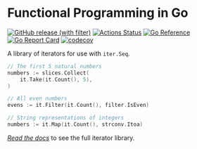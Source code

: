 # Functional Programming in Go

[![GitHub release (with filter)](https://img.shields.io/github/v/release/BooleanCat/go-functional?sort=semver&logo=Go&color=%23007D9C)](https://github.com/BooleanCat/go-functional/releases) [![Actions Status](https://github.com/BooleanCat/go-functional/workflows/test/badge.svg)](https://github.com/BooleanCat/go-functional/actions) [![Go Reference](https://pkg.go.dev/badge/github.com/BooleanCat/go-functional.svg)](https://pkg.go.dev/github.com/BooleanCat/go-functional) [![Go Report Card](https://goreportcard.com/badge/github.com/BooleanCat/go-functional)](https://goreportcard.com/report/github.com/BooleanCat/go-functional) [![codecov](https://codecov.io/gh/BooleanCat/go-functional/branch/main/graph/badge.svg?token=N2E43RSR14)](https://codecov.io/gh/BooleanCat/go-functional)

A library of iterators for use with `iter.Seq`.

```go
// The first 5 natural numbers
numbers := slices.Collect(
	it.Take(it.Count(), 5),
)

// All even numbers
evens := it.Filter(it.Count(), filter.IsEven)

// String representations of integers
numbers := it.Map(it.Count(), strconv.Itoa)
```

_[Read the docs](https://pkg.go.dev/github.com/BooleanCat/go-functional)_ to see the full iterator library.
